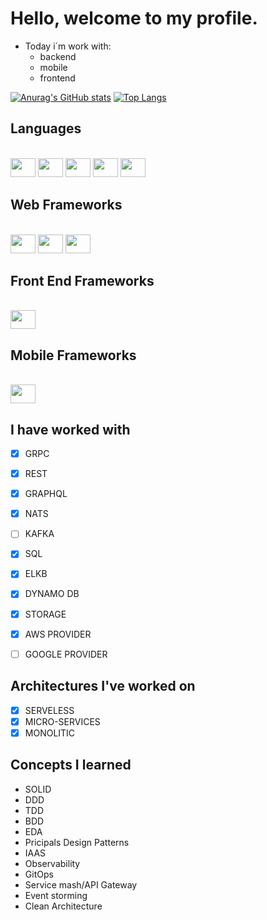 # Hello, welcome to my profile.

- Today i´m work with:
  - backend
  - mobile
  - frontend


[![Anurag's GitHub stats](https://github-readme-stats.vercel.app/api?username=kauebonfimm&count_private=true&show_icons=true&include_all_commits=true)](https://github.com/anuraghazra/github-readme-stats)
[![Top Langs](https://github-readme-stats.vercel.app/api/top-langs/?username=kauebonfimm&count_private=true&show_icons=true&include_all_commits=true)](https://github.com/anuraghazra/github-readme-stats)

## Languages
<div style="display: inline_block"><br>
  <img height="30" width="40" src="https://cdn.jsdelivr.net/gh/devicons/devicon/icons/go/go-original-wordmark.svg" />
  <img height="30" width="40" src="https://cdn.jsdelivr.net/gh/devicons/devicon/icons/dart/dart-original.svg" />
  <img height="30" width="40" src="https://cdn.jsdelivr.net/gh/devicons/devicon/icons/typescript/typescript-original.svg" />
  <img  height="30" width="40" src="https://cdn.jsdelivr.net/gh/devicons/devicon/icons/python/python-original.svg" />
  <img height="30" width="40" src="https://cdn.jsdelivr.net/gh/devicons/devicon/icons/kotlin/kotlin-original.svg" />
</div>

## Web Frameworks
<div style="display: inline_block"><br>
  <img height="30" width="40" src="https://cdn.jsdelivr.net/gh/devicons/devicon/icons/nestjs/nestjs-plain.svg" />
  <img  height="30" width="40" src="https://cdn.jsdelivr.net/gh/devicons/devicon/icons/django/django-plain.svg" />
  <img height="30" width="40" src="https://cdn.jsdelivr.net/gh/devicons/devicon/icons/spring/spring-original.svg" />
</div>

## Front End Frameworks
<div style="display: inline_block"><br>
  <img height="30" width="40" src="https://cdn.jsdelivr.net/gh/devicons/devicon/icons/vuejs/vuejs-original.svg" />
</div>

## Mobile Frameworks
<div style="display: inline_block"><br>
  <img height="30" width="40" src="https://cdn.jsdelivr.net/gh/devicons/devicon/icons/flutter/flutter-original.svg" />
</div>

## I have worked with
- [X] GRPC
- [X] REST
- [X] GRAPHQL
- [X] NATS
- [ ] KAFKA

- [X] SQL
- [X] ELKB
- [X] DYNAMO DB
- [X] STORAGE

- [X] AWS PROVIDER
- [ ] GOOGLE PROVIDER

## Architectures I've worked on
- [X] SERVELESS
- [X] MICRO-SERVICES
- [X] MONOLITIC

## Concepts I learned
- SOLID
- DDD
- TDD
- BDD
- EDA
- Pricipals Design Patterns
- IAAS
- Observability
- GitOps
- Service mash/API Gateway
- Event storming
- Clean Architecture
